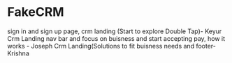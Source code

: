 # FakeCRM
sign in and sign up page, crm landing (Start to explore Double Tap)- Keyur
Crm Landing nav bar and focus on buisness and start accepting pay, how it works - Joseph
Crm Landing(Solutions to fit buisness needs and footer- Krishna
